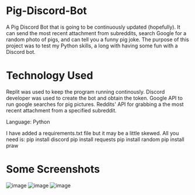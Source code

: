 # Pig-Discord-Bot
A Pig Discord Bot that is going to be continuously updated (hopefully). It can send the most recent attachment from subreddits, search Google for a random photo of pigs, and can tell you a funny pig joke. The purpose of this project was to test my Python skills, a long with having some fun with a Discord bot. 

# Technology Used
Replit was used to keep the program running continously. Discord developer was used to create the bot and obtain the token. Google API to run google searches for pig pictures. Reddits' API for grabbing a the most recent attachment from a specified subreddit. 

Language: Python 

I have added a requirements.txt file but it may be a little skewed. 
All you need is: 
  pip install discord
  pip install requests
  pip install random
  pip install praw

# Some Screenshots
![image](https://user-images.githubusercontent.com/79780370/230990535-16715dc4-621f-4adb-b054-310fac5322fe.png)
![image](https://user-images.githubusercontent.com/79780370/230990609-7044e84f-be8a-468b-b354-90c829afe17c.png)
![image](https://user-images.githubusercontent.com/79780370/230990664-c96b6d37-fcf7-40d0-99b8-0642a3e8bae2.png)




